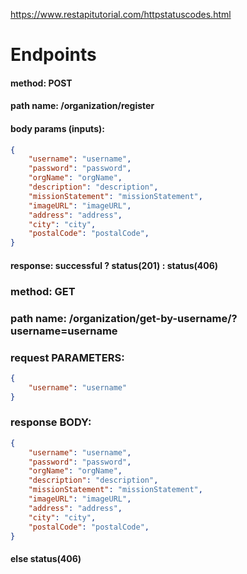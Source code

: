 https://www.restapitutorial.com/httpstatuscodes.html
# Endpoints


#### method: POST
#### path name: /organization/register
#### body params (inputs): 
```JSON
{
    "username": "username",
    "password": "password",
    "orgName": "orgName",
    "description": "description",
    "missionStatement": "missionStatement",
    "imageURL": "imageURL",
    "address": "address",
    "city": "city",
    "postalCode": "postalCode",
}
```
#### response: successful ? status(201) : status(406)


### method: GET
### path name: /organization/get-by-username/?username=username
### request PARAMETERS:
```JSON
{
    "username": "username"
}
```
### response BODY:
```JSON
{
    "username": "username",
    "password": "password",
    "orgName": "orgName",
    "description": "description",
    "missionStatement": "missionStatement",
    "imageURL": "imageURL",
    "address": "address",
    "city": "city",
    "postalCode": "postalCode",
}
```
#### else status(406)